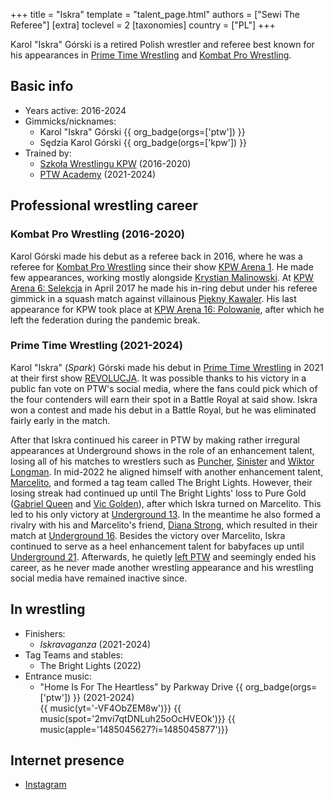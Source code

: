 +++
title = "Iskra"
template = "talent_page.html"
authors = ["Sewi The Referee"]
[extra]
toclevel = 2
[taxonomies]
country = ["PL"]
+++

Karol "Iskra" Górski is a retired Polish wrestler and referee best known for his appearances in [Prime Time Wrestling](@/o/ptw.md) and [Kombat Pro Wrestling](@/o/kpw.md).

## Basic info

* Years active: 2016-2024
* Gimmicks/nicknames:
  - Karol "Iskra" Górski {{ org_badge(orgs=['ptw']) }}
  - Sędzia Karol Górski {{ org_badge(orgs=['kpw']) }}
* Trained by:
  - [Szkoła Wrestlingu KPW](@/o/szkola-kpw.md) (2016-2020)
  - [PTW Academy](@/o/ptw-academy.md) (2021-2024)
 
## Professional wrestling career

### Kombat Pro Wrestling (2016-2020)

Karol Górski made his debut as a referee back in 2016, where he was a referee for [Kombat Pro Wrestling](@/o/kpw.md) since their show [KPW Arena 1](@/e/kpw/2016-02-27-kpw-arena-1.md). He made few appearances, working mostly alongside [Krystian Malinowski](@/w/krystian-malinowski.md). At [KPW Arena 6: Selekcja](@/e/kpw/2017-04-08-kpw-arena-6.md) in April 2017 he made his in-ring debut under his referee gimmick in a squash match against villainous [Piękny Kawaler](@/w/piekny-kawaler.md). His last appearance for KPW took place at [KPW Arena 16: Polowanie](@/e/kpw/2020-02-01-kpw-arena-16.md), after which he left the federation during the pandemic break.

### Prime Time Wrestling (2021-2024)

Karol "Iskra" (_Spark_) Górski made his debut in [Prime Time Wrestling](@/o/ptw.md) in 2021 at their first show [REVOLUCJA](@/e/ptw/2021-10-09-ptw-1-revolucja.md). It was possible thanks to his victory in a public fan vote on PTW's social media, where the fans could pick which of the four contenders will earn their spot in a Battle Royal at said show. Iskra won a contest and made his debut in a Battle Royal, but he was eliminated fairly early in the match. 

After that Iskra continued his career in PTW by making rather irregural appearances at Underground shows in the role of an enhancement talent, losing all of his matches to wrestlers such as [Puncher](@/w/puncher.md), [Sinister](@/w/sinister.md) and [Wiktor Longman](@/w/wiktor-longman.md). In mid-2022 he aligned himself with another enhancement talent, [Marcelito](@/w/marcelito.md), and formed a tag team called The Bright Lights. However, their losing streak had continued up until The Bright Lights' loss to Pure Gold ([Gabriel Queen](@/w/gabriel-queen.md) and [Vic Golden](@/w/vic-golden.md)), after which Iskra turned on Marcelito. This led to his only victory at [Underground 13](@/e/ptw/2023-03-26-ptw-underground-13.md). In the meantime he also formed a rivalry with his and Marcelito's friend, [Diana Strong](@/w/diana-strong.md), which resulted in their match at [Underground 16](@/e/ptw/2023-07-30-ptw-underground-16.md). Besides the victory over Marcelito, Iskra continued to serve as a heel enhancement talent for babyfaces up until [Underground 21](@/e/ptw/2024-04-13-ptw-underground-21.md). Afterwards, he quietly [left PTW](@/a/ptw-exits.md) and seemingly ended his career, as he never made another wrestling appearance and his wrestling social media have remained inactive since.

## In wrestling

* Finishers:
  - _Iskravaganza_ (2021-2024)
* Tag Teams and stables:
  - The Bright Lights (2022)
* Entrance music:
  - "Home Is For The Heartless" by Parkway Drive
    {{ org_badge(orgs=['ptw']) }} (2021-2024) <br>
       {{ music(yt='-VF4ObZEM8w')}}
       {{ music(spot='2mvi7qtDNLuh25oOcHVEOk')}}
       {{ music(apple='1485045627?i=1485045877')}}

## Internet presence

* [Instagram](https://www.instagram.com/iskra_wrestling/)
